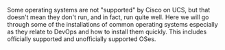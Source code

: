 Some operating systems are not "supported" by Cisco on UCS, but that doesn't mean they don't run, and in fact, run
quite well.  Here we will go through some of the installations of common operating systems especially as they relate
to DevOps and how to install them quickly. This includes officially supported and unofficially supported OSes.  

